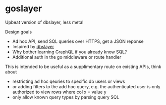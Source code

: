 # goslayer
Upbeat version of dbslayer, less metal

Design goals
- Ad hoc API, send SQL queries over HTTPS, get a JSON reponse
- Inspired by [dbslayer](https://github.com/mozey/dbslayer)
- Why bother learning GraphQL if you already know SQL?
- Additional auth in the go middleware or route handler


This is intended to be useful as a supplimentary route on existing APIs, think about
- restricting ad hoc qeuries to specific db users or views
- or adding filters to the add hoc query, e.g. the authenticated user is only authorized to view rows where col x = value y
- only allow known query types by parsing query SQL 

